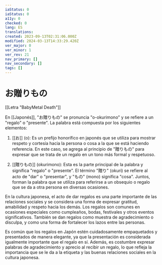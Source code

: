 ```yaml
---
iaStatus: 0
iaStatus: 0
a11y: 0
checked: 0
lang: ES
translations: 
created: 2023-09-13T02:31:06.000Z
modified: 2024-03-13T14:33:29.420Z
ver_major: 0
ver_minor: 1
ver_rev: 21
nav_primary: []
nav_secondary: []
tags: []
---
```

# お贈りもの

[[Letra "BabyMetal Death"]]

En [[Japonés]], "お贈りもの" se pronuncia "o-okurimono" y se refiere a un "regalo" o "presente". La palabra está compuesta por los siguientes elementos:

1. [[お]] (o): Es un prefijo honorífico en japonés que se utiliza para mostrar respeto y cortesía hacia la persona o cosa a la que se está haciendo referencia. En este caso, se agrega al principio de "贈りもの" para expresar que se trata de un regalo en un tono más formal y respetuoso.
    
2. [[贈りもの]] (okurimono): Esta es la parte principal de la palabra y significa "regalo" o "presente". El término "贈り" (okuri) se refiere al acto de "dar" o "presentar", y "もの" (mono) significa "cosa". Juntos, forman la palabra que se utiliza para referirse a un obsequio o regalo que se da a otra persona en diversas ocasiones.
    

En la cultura japonesa, el acto de dar regalos es una parte importante de las relaciones sociales y se considera una forma de expresar gratitud, amabilidad y respeto hacia los demás. Los regalos son comunes en ocasiones especiales como cumpleaños, bodas, festivales y otros eventos significativos. También se dan regalos como muestra de agradecimiento o disculpa, y como una forma de fortalecer los lazos entre las personas.

Es común que los regalos en Japón estén cuidadosamente empaquetados y presentados de manera elegante, ya que la presentación es considerada igualmente importante que el regalo en sí. Además, es costumbre expresar palabras de agradecimiento y aprecio al recibir un regalo, lo que refleja la importancia que se le da a la etiqueta y las buenas relaciones sociales en la cultura japonesa.